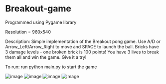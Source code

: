 # Breakout-game
Programmed using Pygame library

Resolution = 960x540

Description: Simple implementation of the Breakout pong game.
Use A/D or Arrow_Left/Arrow_Right to move and SPACE to launch the ball.
Bricks have 3 damage levels - one broken brick is 100 points!
You have 3 lives to break them all and win the game.
Give it a try!

To run: run python main.py to start the game

![image](https://github.com/user-attachments/assets/ef71ba85-f8ca-4f47-a1b2-16d0c511e973)
![image](https://github.com/user-attachments/assets/3922e548-e399-4244-89e4-42295b2847cf)
![image](https://github.com/user-attachments/assets/cc78d08f-67d9-448b-b70b-92c2f6e07307)
![image](https://github.com/user-attachments/assets/87253aac-71ec-4ebe-bf92-c041101f5e63)



